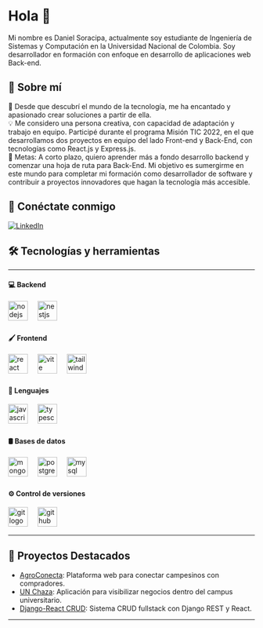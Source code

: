 <h1 align="left">Hola 👋</h1>

<p align="left">
  Mi nombre es Daniel Soracipa, actualmente soy estudiante de Ingeniería de Sistemas y Computación en la Universidad Nacional de Colombia. Soy desarrollador en formación con enfoque en desarrollo de aplicaciones web Back-end.
</p>

###

<h2 align="left">🧠 Sobre mí</h2>

<p align="left">
  🚀 Desde que descubrí el mundo de la tecnología, me ha encantado y apasionado crear soluciones a partir de ella.<br>
  💡 Me considero una persona creativa, con capacidad de adaptación y trabajo en equipo. Participé durante el programa Misión TIC 2022, en el que desarrollamos dos proyectos en equipo del lado Front-end y Back-End, con tecnologías como React.js y Express.js.<br>
  🎯 Metas: A corto plazo, quiero aprender más a fondo desarrollo backend y comenzar una hoja de ruta para Back-End. Mi objetivo es sumergirme en este mundo para completar mi formación como desarrollador de software y contribuir a proyectos innovadores que hagan la tecnología más accesible.
</p>

###

<h2 align="left">🔗 Conéctate conmigo</h2>

[![LinkedIn](https://img.shields.io/badge/LinkedIn-0A66C2?style=for-the-badge&logo=linkedin&logoColor=white)](https://www.linkedin.com/in/daniel-soracipa-torres-042920209/)

###

<h2 align="left">🛠 Tecnologías y herramientas</h2>

---

<h4 align="left">💻 Backend</h4>

<div align="left">
  <img src="https://skillicons.dev/icons?i=nodejs" height="40" alt="nodejs logo" />
  <img width="12" />
  <img src="https://skillicons.dev/icons?i=nestjs" height="40" alt="nestjs logo" />
</div>

###

<h4 align="left">🖌️ Frontend</h4>

<div align="left">
  <img src="https://skillicons.dev/icons?i=react" height="40" alt="react logo" />
  <img width="12" />
  <img src="https://skillicons.dev/icons?i=vite" height="40" alt="vite logo" />
  <img width="12" />
  <img src="https://skillicons.dev/icons?i=tailwind" height="40" alt="tailwindcss logo" />
</div>

###

<h4 align="left">🧩 Lenguajes</h4>

<div align="left">
  <img src="https://skillicons.dev/icons?i=js" height="40" alt="javascript logo" />
  <img width="12" />
  <img src="https://skillicons.dev/icons?i=ts" height="40" alt="typescript logo" />
</div>

###

<h4 align="left">🛢️ Bases de datos</h4>

<div align="left">
  <img src="https://skillicons.dev/icons?i=mongodb" height="40" alt="mongodb logo" />
  <img width="12" />
  <img src="https://skillicons.dev/icons?i=postgres" height="40" alt="postgresql logo" />
  <img width="12" />
  <img src="https://skillicons.dev/icons?i=mysql" height="40" alt="mysql logo" />
</div>

###

<h4 align="left">⚙️ Control de versiones</h4>

<div align="left">
  <img src="https://skillicons.dev/icons?i=git" height="40" alt="git logo" />
  <img width="12" />
  <img src="https://skillicons.dev/icons?i=github" height="40" alt="github logo" />
</div>

---

<h2 align="left">🚀 Proyectos Destacados</h2>

- [AgroConecta](https://github.com/SwEng2-2025i-nutrias/Agroconecta-Front-end): Plataforma web para conectar campesinos con compradores.  
- [UN Chaza](https://github.com/Dansora375/Proyecto_IngeSoft): Aplicación para visibilizar negocios dentro del campus universitario.  
- [Django-React CRUD](https://github.com/Dansora375/Crud_Django_React): Sistema CRUD fullstack con Django REST y React.  

---

